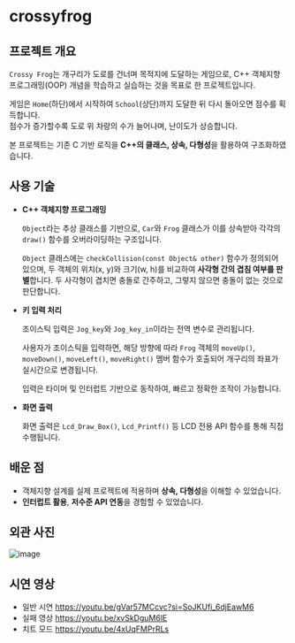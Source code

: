 # crossyfrog

## 프로젝트 개요
`Crossy Frog`는 개구리가 도로를 건너며 목적지에 도달하는 게임으로, 
C++ 객체지향 프로그래밍(OOP) 개념을 학습하고 실습하는 것을 목표로 한 프로젝트입니다.

게임은 `Home`(하단)에서 시작하여 `School`(상단)까지 도달한 뒤 다시 돌아오면 점수를 획득합니다.  
점수가 증가할수록 도로 위 차량의 수가 늘어나며, 난이도가 상승합니다.

본 프로젝트는 기존 C 기반 로직을 **C++의 클래스, 상속, 다형성**을 활용하여 구조화하였습니다.

## 사용 기술
- **C++ 객체지향 프로그래밍**
  
  `Object`라는 추상 클래스를 기반으로, `Car`와 `Frog` 클래스가 이를 상속받아 각각의 `draw()` 함수를 오버라이딩하는 구조입니다.

   `Object` 클래스에는 `checkCollision(const Object& other)` 함수가 정의되어 있으며, 두 객체의 위치(x, y)와 크기(w, h)를 비교하여 **사각형 간의 겹침 여부를 판별**합니다. 두 사각형이 겹치면 충돌로 간주하고, 그렇지 않으면 충돌이 없는 것으로 판단합니다.

- **키 입력 처리**

  조이스틱 입력은 `Jog_key`와 `Jog_key_in`이라는 전역 변수로 관리됩니다.
  
  사용자가 조이스틱을 입력하면, 해당 방향에 따라 `Frog` 객체의 `moveUp()`, `moveDown()`, `moveLeft()`, `moveRight()` 멤버 함수가 호출되어 개구리의 좌표가 실시간으로 변경됩니다.
  
  입력은 타이머 및 인터럽트 기반으로 동작하여, 빠르고 정확한 조작이 가능합니다.
- **화면 출력**
  
  화면 출력은 `Lcd_Draw_Box()`, `Lcd_Printf()` 등 LCD 전용 API 함수를 통해 직접 수행됩니다.

## 배운 점
- 객체지향 설계를 실제 프로젝트에 적용하며 **상속, 다형성**을 이해할 수 있었습니다.
- **인터럽트 활용**, **저수준 API 연동**을 경험할 수 있었습니다.

## 외관 사진
![image](https://github.com/user-attachments/assets/f06cad15-802a-406c-87a9-9713f940f387)
## 시연 영상
- 일반 시연
https://youtu.be/gVar57MCcvc?si=SoJKUfi_6djEawM6
- 실패 영상
  https://youtu.be/xvSkDguM6lE
- 치트 모드
  https://youtu.be/4xUqFMPrRLs

